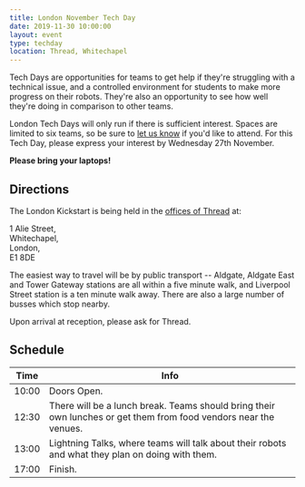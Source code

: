 ```yaml
---
title: London November Tech Day
date: 2019-11-30 10:00:00
layout: event
type: techday
location: Thread, Whitechapel
---
```


Tech Days are opportunities for teams to get help if they're struggling with a
technical issue, and a controlled environment for students to make more
progress on their robots. They're also an opportunity to see how well they're
doing in comparison to other teams.

London Tech Days will only run if there is sufficient interest. Spaces are
limited to six teams, so be sure to [let us know][teams-contact] if you'd like
to attend. For this Tech Day, please express your interest by Wednesday 27th
November.

**Please bring your laptops!**

## Directions

The London Kickstart is being held in the [offices of Thread][venue-map] at:

1 Alie Street,  
Whitechapel,  
London,  
E1 8DE

The easiest way to travel will be by public transport -- Aldgate, Aldgate East
and Tower Gateway stations are all within a five minute walk, and Liverpool
Street station is a ten minute walk away. There are also a large number of
busses which stop nearby.

Upon arrival at reception, please ask for Thread.

## Schedule

| Time  | Info |
|-------|------|
| 10:00 | Doors Open. |
| 12:30 | There will be a lunch break. Teams should bring their own lunches or get them from food vendors near the venues. |
| 13:00 | Lightning Talks, where teams will talk about their robots and what they plan on doing with them. |
| 17:00 | Finish. |

[venue-map]: https://drive.google.com/open?id=1J3wzcboMIrYpsTV1JzRRwT6N8FeBxEYP
[teams-contact]: mailto:teams@studentrobotics.org
